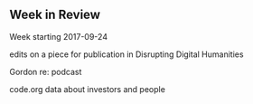 ## Week in Review

Week starting 2017-09-24

edits on a piece for publication in Disrupting Digital Humanities

Gordon re: podcast

code.org data about investors and people
